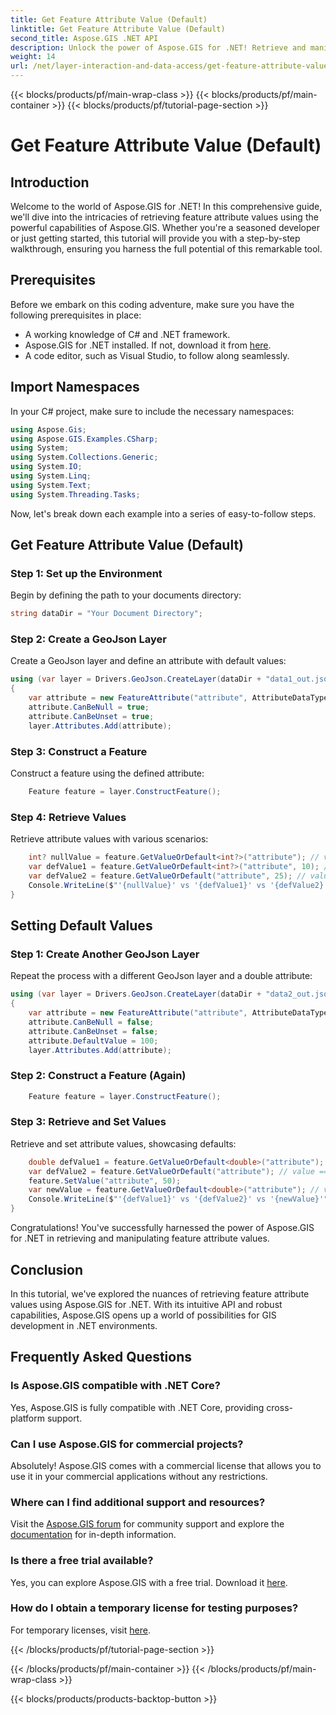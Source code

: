 ```yaml
---
title: Get Feature Attribute Value (Default)
linktitle: Get Feature Attribute Value (Default)
second_title: Aspose.GIS .NET API
description: Unlock the power of Aspose.GIS for .NET! Retrieve and manipulate feature attribute values effortlessly with this step-by-step guide. Download your trial now!
weight: 14
url: /net/layer-interaction-and-data-access/get-feature-attribute-value-default/
---
```


{{< blocks/products/pf/main-wrap-class >}}
{{< blocks/products/pf/main-container >}}
{{< blocks/products/pf/tutorial-page-section >}}

# Get Feature Attribute Value (Default)

## Introduction
Welcome to the world of Aspose.GIS for .NET! In this comprehensive guide, we'll dive into the intricacies of retrieving feature attribute values using the powerful capabilities of Aspose.GIS. Whether you're a seasoned developer or just getting started, this tutorial will provide you with a step-by-step walkthrough, ensuring you harness the full potential of this remarkable tool.
## Prerequisites
Before we embark on this coding adventure, make sure you have the following prerequisites in place:
- A working knowledge of C# and .NET framework.
- Aspose.GIS for .NET installed. If not, download it from [here](https://releases.aspose.com/gis/net/).
- A code editor, such as Visual Studio, to follow along seamlessly.
## Import Namespaces
In your C# project, make sure to include the necessary namespaces:
```csharp
using Aspose.Gis;
using Aspose.GIS.Examples.CSharp;
using System;
using System.Collections.Generic;
using System.IO;
using System.Linq;
using System.Text;
using System.Threading.Tasks;
```
Now, let's break down each example into a series of easy-to-follow steps.
## Get Feature Attribute Value (Default)
### Step 1: Set up the Environment
Begin by defining the path to your documents directory:
```csharp
string dataDir = "Your Document Directory";
```
### Step 2: Create a GeoJson Layer
Create a GeoJson layer and define an attribute with default values:
```csharp
using (var layer = Drivers.GeoJson.CreateLayer(dataDir + "data1_out.json"))
{
    var attribute = new FeatureAttribute("attribute", AttributeDataType.Integer);
    attribute.CanBeNull = true;
    attribute.CanBeUnset = true;
    layer.Attributes.Add(attribute);
```
### Step 3: Construct a Feature
Construct a feature using the defined attribute:
```csharp
    Feature feature = layer.ConstructFeature();
```
### Step 4: Retrieve Values
Retrieve attribute values with various scenarios:
```csharp
    int? nullValue = feature.GetValueOrDefault<int?>("attribute"); // value == null
    var defValue1 = feature.GetValueOrDefault<int?>("attribute", 10); // value == 10
    var defValue2 = feature.GetValueOrDefault("attribute", 25); // value == 10
    Console.WriteLine($"'{nullValue}' vs '{defValue1}' vs '{defValue2}'");
}
```
## Setting Default Values
### Step 1: Create Another GeoJson Layer
Repeat the process with a different GeoJson layer and a double attribute:
```csharp
using (var layer = Drivers.GeoJson.CreateLayer(dataDir + "data2_out.json"))
{
    var attribute = new FeatureAttribute("attribute", AttributeDataType.Double);
    attribute.CanBeNull = false;
    attribute.CanBeUnset = false;
    attribute.DefaultValue = 100;
    layer.Attributes.Add(attribute);
```
### Step 2: Construct a Feature (Again)
```csharp
    Feature feature = layer.ConstructFeature();
```
### Step 3: Retrieve and Set Values
Retrieve and set attribute values, showcasing defaults:
```csharp
    double defValue1 = feature.GetValueOrDefault<double>("attribute"); // value == 100
    var defValue2 = feature.GetValueOrDefault("attribute"); // value == 100
    feature.SetValue("attribute", 50);
    var newValue = feature.GetValueOrDefault<double>("attribute"); // value == 50
    Console.WriteLine($"'{defValue1}' vs '{defValue2}' vs '{newValue}'");
}
```
Congratulations! You've successfully harnessed the power of Aspose.GIS for .NET in retrieving and manipulating feature attribute values.
## Conclusion
In this tutorial, we've explored the nuances of retrieving feature attribute values using Aspose.GIS for .NET. With its intuitive API and robust capabilities, Aspose.GIS opens up a world of possibilities for GIS development in .NET environments.
## Frequently Asked Questions
### Is Aspose.GIS compatible with .NET Core?
Yes, Aspose.GIS is fully compatible with .NET Core, providing cross-platform support.
### Can I use Aspose.GIS for commercial projects?
Absolutely! Aspose.GIS comes with a commercial license that allows you to use it in your commercial applications without any restrictions.
### Where can I find additional support and resources?
Visit the [Aspose.GIS forum](https://forum.aspose.com/c/gis/33) for community support and explore the [documentation](https://reference.aspose.com/gis/net/) for in-depth information.
### Is there a free trial available?
Yes, you can explore Aspose.GIS with a free trial. Download it [here](https://releases.aspose.com/).
### How do I obtain a temporary license for testing purposes?
For temporary licenses, visit [here](https://purchase.aspose.com/temporary-license/).

{{< /blocks/products/pf/tutorial-page-section >}}

{{< /blocks/products/pf/main-container >}}
{{< /blocks/products/pf/main-wrap-class >}}

{{< blocks/products/products-backtop-button >}}
